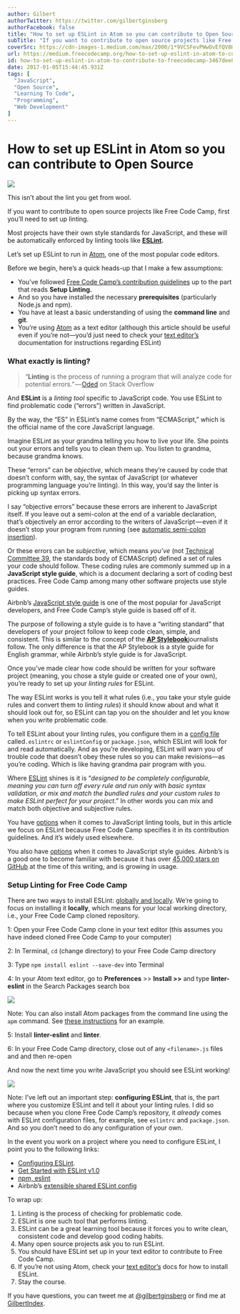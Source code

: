 ```yaml
---
author: Gilbert
authorTwitter: https://twitter.com/gilbertginsberg
authorFacebook: false
title: "How to set up ESLint in Atom so you can contribute to Open Source"
subTitle: "If you want to contribute to open source projects like Free Code Camp, first you’ll need to set up linting...."
coverSrc: https://cdn-images-1.medium.com/max/2000/1*9VCSFevPWwOvEfQV8HqnOg.jpeg
url: https://medium.freecodecamp.org/how-to-set-up-eslint-in-atom-to-contribute-to-freecodecamp-3467dee86e2c
id: how-to-set-up-eslint-in-atom-to-contribute-to-freecodecamp-3467dee86e2c
date: 2017-01-05T15:44:45.931Z
tags: [
  "JavaScript",
  "Open Source",
  "Learning To Code",
  "Programming",
  "Web Development"
]
---
```

# How to set up ESLint in Atom so you can contribute to Open Source







![](https://cdn-images-1.medium.com/max/2000/1*9VCSFevPWwOvEfQV8HqnOg.jpeg)

This isn’t about the lint you get from wool.







If you want to contribute to open source projects like Free Code Camp, first you’ll need to set up linting.

Most projects have their own style standards for JavaScript, and these will be automatically enforced by linting tools like [**ESLint**](http://eslint.org/)**.**

Let’s set up ESLint to run in [Atom](https://github.com/atom/atom), one of the most popular code editors.

Before we begin, here’s a quick heads-up that I make a few assumptions:

*   You’ve followed [Free Code Camp’s contribution guidelines](https://github.com/FreeCodeCamp/FreeCodeCamp/blob/staging/CONTRIBUTING.md#setup-linting) up to the part that reads **Setup Linting.**
*   And so you have installed the necessary **prerequisites** (particularly Node.js and npm).
*   You have at least a basic understanding of using the **command line** and **git**.
*   You’re using [Atom](https://atom.io/) as a text editor (although this article should be useful even if you’re not—you’d just need to check your [text editor’s](http://eslint.org/docs/user-guide/integrations) documentation for instructions regarding ESLint)

### **What exactly is linting?**

> “**Linting** is the process of running a program that will analyze code for potential errors.” — [Oded](https://stackoverflow.com/questions/8503559/what-is-linting) on Stack Overflow

And **ESLint** is a _linting tool_ specific to JavaScript code. You use ESLint to find problematic code (“errors”) written in JavaScript.

By the way, the “ES” in ESLint’s name comes from “ECMAScript,” which is the official name of the core JavaScript language.

Imagine ESLint as your grandma telling you how to live your life. She points out your errors and tells you to clean them up. You listen to grandma, because grandma knows.

These “errors” can be _objective_, which means they’re caused by code that doesn’t conform with, say, the syntax of JavaScript (or whatever programming language you’re linting). In this way, you’d say the linter is picking up syntax errors.

I say “objective errors” because these errors are inherent to JavaScript itself. If you leave out a semi-colon at the end of a variable declaration, that’s objectively an error according to the writers of JavaScript — even if it doesn’t stop your program from running (see [automatic semi-colon insertion](https://stackoverflow.com/questions/2846283/what-are-the-rules-for-javascripts-automatic-semicolon-insertion-asi)).

Or these errors can be _subjective_, which means _you’ve_ (not [Technical Committee 39](https://www.ecma-international.org/memento/TC39.htm), the standards body of ECMAScript) defined a set of rules your code should follow. These coding rules are commonly summed up in a **JavaScript style guide**, which is a document declaring a sort of coding best practices. Free Code Camp among many other software projects use style guides.

Airbnb’s [JavaScript style guide](https://github.com/airbnb/javascript) is one of the most popular for JavaScript developers, and Free Code Camp’s style guide is based off of it.

The purpose of following a style guide is to have a “writing standard” that developers of your project follow to keep code clean, simple, and consistent. This is similar to the concept of the [**AP Stylebook**](https://en.wikipedia.org/wiki/AP_Stylebook)journalists follow. The only difference is that the AP Stylebook is a style guide for English grammar, while Airbnb’s style guide is for JavaScript.

Once you’ve made clear how code should be written for your software project (meaning, you chose a style guide or created one of your own), you’re ready to set up your _linting rules_ for ESLint.

The way ESLint works is you tell it what rules (i.e., you take your style guide rules and convert them to _linting rules_) it should know about and what it should look out for, so ESLint can tap you on the shoulder and let you know when you write problematic code.

To tell ESLint about your linting rules, you configure them in a [config file](http://eslint.org/docs/user-guide/configuring) called`.eslintrc` or `eslintConfig` or `package.json`, which ESLint will look for and read automatically. And as you’re developing, ESLint will warn you of trouble code that doesn’t obey these rules so you can make revisions—as you’re coding. Which is like having grandma pair program with you.

Where [ESLint](http://eslint.org/docs/user-guide/configuring) shines is it is “_designed to be completely configurable, meaning you can turn off every rule and run only with basic syntax validation, or mix and match the bundled rules and your custom rules to make ESLint perfect for your project_.” In other words you can mix and match both objective and subjective rules.

You have [options](https://www.sitepoint.com/comparison-javascript-linting-tools/) when it comes to JavaScript linting tools, but in this article we focus on ESLint because Free Code Camp specifies it in its contribution guidelines. And it’s widely used elsewhere.

You also have [options](http://noeticforce.com/best-javascript-style-guide-for-maintainable-code) when it comes to JavaScript style guides. Airbnb’s is a good one to become familiar with because it has over [45,000 stars on GitHub](https://github.com/airbnb/javascript) at the time of this writing, and is growing in usage.

### **Setup Linting for Free Code Camp**

There are two ways to install ESLint: [globally and locally](https://www.npmjs.com/package/eslint). We’re going to focus on installing it **locally**, which means for your local working directory, i.e., your Free Code Camp cloned repository.

1: Open your Free Code Camp clone in your text editor (this assumes you have indeed cloned Free Code Camp to your computer)

2: In Terminal, `cd` (change directory) to your Free Code Camp directory

3: Type `npm install eslint --save-dev` into Terminal

4: In your Atom text editor, go to **Preferences** >> **Install >>** and type **linter-eslint** in the Search Packages search box



![](https://cdn-images-1.medium.com/max/1600/1*0xXyIhhGrdH-cj8iW7bd1w.png)



Note: You can also install Atom packages from the command line using the `apm` command. See [these instructions](https://github.com/AtomLinter/linter-eslint) for an example.

5: Install **linter-eslint** and **linter**.

6: In your Free Code Camp directory, close out of any `<filename>.js` files and and then re-open

And now the next time you write JavaScript you should see ESLint working!



![](https://cdn-images-1.medium.com/max/1600/1*Xfk62Q_lfzgcHIEUNKTedA.png)



Note: I’ve left out an important step: **configuring ESLint**, that is, the part where you customize ESLint and tell it about your linting rules. I did so because when you clone Free Code Camp’s repository, it _already_ comes with ESLint configuration files, for example, see `eslintrc` and `package.json`. And so you don’t need to do any configuration of your own.

In the event you work on a project where you need to configure ESLint, I point you to the following links:

*   [Configuring ESLint](http://eslint.org/docs/user-guide/configuring).
*   [Get Started with ESLint v1.0](http://devnull.guru/get-started-with-eslint/)
*   [npm, eslint](https://www.npmjs.com/package/eslint)
*   Airbnb’s [extensible shared ESLint config](https://github.com/airbnb/javascript/tree/master/packages/eslint-config-airbnb)

To wrap up:

1.  Linting is the process of checking for problematic code.
2.  ESLint is one such tool that performs linting.
3.  ESLint can be a great learning tool because it forces you to write clean, consistent code and develop good coding habits.
4.  Many open source projects ask you to run ESLint.
5.  You should have ESLint set up in your text editor to contribute to Free Code Camp.
6.  If you’re not using Atom, check your [text editor’s](http://eslint.org/docs/user-guide/integrations) docs for how to install ESLint.
7.  Stay the course.

If you have questions, you can tweet me at [@gilbertginsberg](https://twitter.com/gilbertginsberg) or find me at [GilbertIndex](https://goo.gl/DgxjEj).








